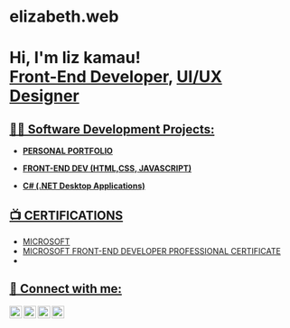 # elizabeth.web

<h1>Hi, I'm liz kamau! <br/><a href="https://github.com/nyaruakamau1">Front-End Developer</a>, <a href="https://www.linkedin.com/in/nyaruakamau/">UI/UX Designer </h1>

<h2>👨‍💻 Software Development Projects:</h2>

- <b>PERSONAL PORTFOLIO</b>
  
- <b>FRONT-END DEV (HTML,CSS, JAVASCRIPT)</b>
  
- <b>C# (.NET Desktop Applications)</b>
 
<h2>📺 CERTIFICATIONS </h2>

- MICROSOFT
- MICROSOFT FRONT-END DEVELOPER PROFESSIONAL CERTIFICATE
- 

<h2> 🤳 Connect with me:</h2>

[<img align="left" alt="JoshMadakor | YouTube" width="22px" src="https://cdn.jsdelivr.net/npm/simple-icons@v3/icons/youtube.svg" />][youtube]
[<img align="left" alt="JoshMadakor | Twitter" width="22px" src="https://cdn.jsdelivr.net/npm/simple-icons@v3/icons/twitter.svg" />][twitter]
[<img align="left" alt="JoshMadakor | LinkedIn" width="22px" src="https://cdn.jsdelivr.net/npm/simple-icons@v3/icons/linkedin.svg" />][linkedin]
[<img align="left" alt="JoshMadakor | Instagram" width="22px" src="https://cdn.jsdelivr.net/npm/simple-icons@v3/icons/instagram.svg" />][instagram]

[twitter]: https://twitter.com/nyaruakamau
[youtube]: https://www.youtube.com/c/nyaruakamau
[instagram]: https://www.instagram.com/nyaruakamau/
[linkedin]: https://linkedin.com/in/nyaruakamau

<!--
**joshmadakor1/joshmadakor1** is a ✨ _special_ ✨ repository because its `README.md` (this file) appears on your GitHub profile.

Here are some ideas to get you started:

- 🔭 I’m currently working on ...
- 🌱 I’m currently learning ...
- 👯 I’m looking to collaborate on ...
- 🤔 I’m looking for help with ...
- 💬 Ask me about ...
- 📫 How to reach me: ...
- 😄 Pronouns: ...
- ⚡ Fun fact: ...
-->
